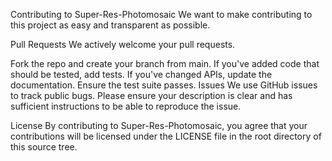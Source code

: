 Contributing to Super-Res-Photomosaic
We want to make contributing to this project as easy and transparent as possible.

Pull Requests
We actively welcome your pull requests.

Fork the repo and create your branch from main.
If you've added code that should be tested, add tests.
If you've changed APIs, update the documentation.
Ensure the test suite passes.
Issues
We use GitHub issues to track public bugs. Please ensure your description is clear and has sufficient instructions to be able to reproduce the issue.

License
By contributing to Super-Res-Photomosaic, you agree that your contributions will be licensed under the LICENSE file in the root directory of this source tree.

